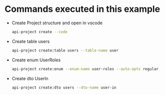 # Commands executed in this example

- Create Project structure and open in vscode

  ```bash
  api-project create --code
  ```

- Create table users

  ```bash
  api-project create:table users --table-name user
  ```

- Create enum UserRoles

  ```bash
  api-project create:enum --enum-name user-roles --auto-opts regular --auto-opts staff --auto-opts superuser
  ```

- Create dto UserIn

  ```bash
  api-project create:dto users --dto-name user-in
  ```
